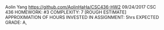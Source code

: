 Aolin Yang
https://github.com/AolinHaHa/CSC436-HW2
09/24/2017
CSC 436
HOMEWORK: #3
COMPLEXITY: 7
[ROUGH ESTIMATE] APPROXIMATION OF HOURS INVESTED IN ASSIGNMENT: 5hrs
EXPECTED GRADE: A, 
